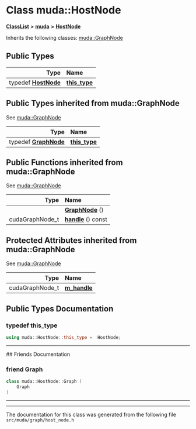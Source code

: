 

# Class muda::HostNode



[**ClassList**](annotated.md) **>** [**muda**](namespacemuda.md) **>** [**HostNode**](classmuda_1_1_host_node.md)








Inherits the following classes: [muda::GraphNode](classmuda_1_1_graph_node.md)














## Public Types

| Type | Name |
| ---: | :--- |
| typedef [**HostNode**](classmuda_1_1_host_node.md) | [**this\_type**](#typedef-this_type)  <br> |


## Public Types inherited from muda::GraphNode

See [muda::GraphNode](classmuda_1_1_graph_node.md)

| Type | Name |
| ---: | :--- |
| typedef [**GraphNode**](classmuda_1_1_graph_node.md) | [**this\_type**](classmuda_1_1_graph_node.md#typedef-this_type)  <br> |








































## Public Functions inherited from muda::GraphNode

See [muda::GraphNode](classmuda_1_1_graph_node.md)

| Type | Name |
| ---: | :--- |
|   | [**GraphNode**](classmuda_1_1_graph_node.md#function-graphnode) () <br> |
|  cudaGraphNode\_t | [**handle**](classmuda_1_1_graph_node.md#function-handle) () const<br> |
















## Protected Attributes inherited from muda::GraphNode

See [muda::GraphNode](classmuda_1_1_graph_node.md)

| Type | Name |
| ---: | :--- |
|  cudaGraphNode\_t | [**m\_handle**](classmuda_1_1_graph_node.md#variable-m_handle)  <br> |






































## Public Types Documentation




### typedef this\_type 

```C++
using muda::HostNode::this_type =  HostNode;
```




<hr>## Friends Documentation





### friend Graph 

```C++
class muda::HostNode::Graph (
    Graph
) 
```




<hr>

------------------------------
The documentation for this class was generated from the following file `src/muda/graph/host_node.h`

